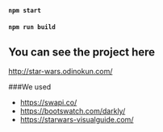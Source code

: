 #### `npm start`
#### `npm run build`




## You can see the project here

http://star-wars.odinokun.com/

###We used 

- https://swapi.co/
- https://bootswatch.com/darkly/
- https://starwars-visualguide.com/
